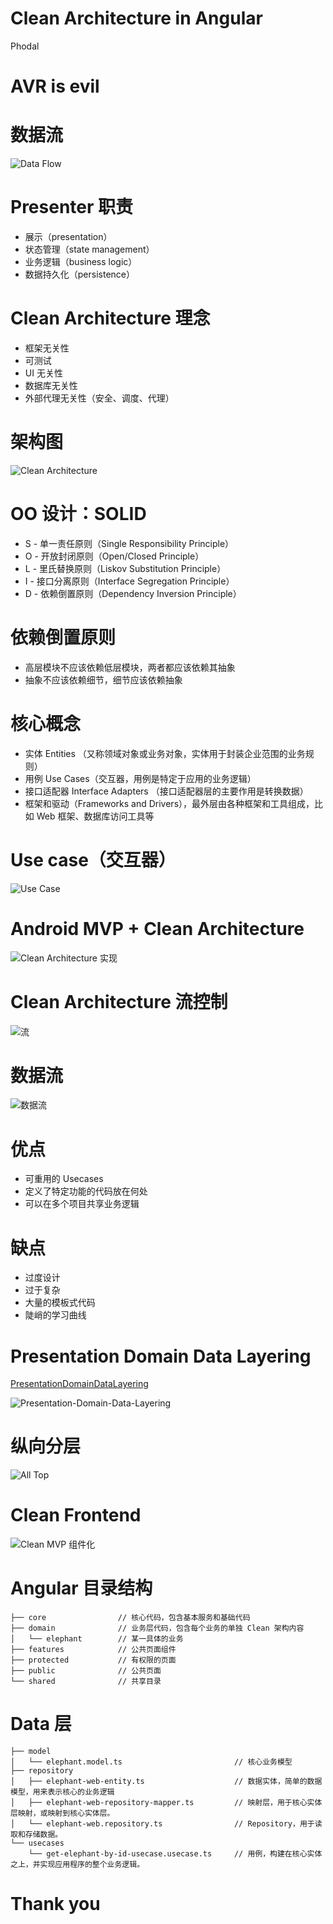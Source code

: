 # Clean Architecture in Angular

Phodal

# AVR is evil

# 数据流

![Data Flow](images/event-data-flow.gif)

# Presenter 职责

 - 展示（presentation）
 - 状态管理（state management）
 - 业务逻辑（business logic）
 - 数据持久化（persistence）

# Clean Architecture 理念

 - 框架无关性
 - 可测试
 - UI 无关性
 - 数据库无关性
 - 外部代理无关性（安全、调度、代理）

# 架构图

![Clean Architecture](images/clean-architecture.jpg)

# OO 设计：SOLID

 -  S - 单一责任原则（Single Responsibility Principle）
 -  O - 开放封闭原则（Open/Closed Principle）
 -  L - 里氏替换原则（Liskov Substitution Principle）
 -  I - 接口分离原则（Interface Segregation Principle）
 -  D - 依赖倒置原则（Dependency Inversion Principle）

# 依赖倒置原则

 - 高层模块不应该依赖低层模块，两者都应该依赖其抽象
 - 抽象不应该依赖细节，细节应该依赖抽象

# 核心概念

 - 实体 Entities （又称领域对象或业务对象，实体用于封装企业范围的业务规则）
 - 用例 Use Cases（交互器，用例是特定于应用的业务逻辑）
 - 接口适配器 Interface Adapters （接口适配器层的主要作用是转换数据）
 - 框架和驱动（Frameworks and Drivers），最外层由各种框架和工具组成，比如 Web 框架、数据库访问工具等

# Use case（交互器）

![Use Case](images/angular-clean-usecase.png)

# Android MVP + Clean Architecture

![Clean Architecture 实现](images/android-mvp-clean.png)

# Clean Architecture 流控制

![流](images/usecase-flow.png)

# 数据流

![数据流](images/clean_architecture_layers_details.png)

# 优点

 - 可重用的 Usecases
 - 定义了特定功能的代码放在何处
 - 可以在多个项目共享业务逻辑

# 缺点

 - 过度设计
 - 过于复杂
 - 大量的模板式代码
 - 陡峭的学习曲线

# Presentation Domain Data Layering

[PresentationDomainDataLayering](https://martinfowler.com/bliki/PresentationDomainDataLayering.html)

![Presentation-Domain-Data-Layering](images/Presentation-Domain-Data-Layering.png)

# 纵向分层

![All Top](images/all_top.png)

# Clean Frontend

![Clean MVP 组件化](images/clean-frontend-architecture.jpg)

# Angular 目录结构

```
├── core			    // 核心代码，包含基本服务和基础代码
├── domain				// 业务层代码，包含每个业务的单独 Clean 架构内容
│   └── elephant		// 某一具体的业务
├── features			// 公共页面组件
├── protected			// 有权限的页面
├── public				// 公共页面
└── shared				// 共享目录
```

# Data 层

```
├── model
│   └── elephant.model.ts                         // 核心业务模型
├── repository
│   ├── elephant-web-entity.ts                    // 数据实体，简单的数据模型，用来表示核心的业务逻辑
│   ├── elephant-web-repository-mapper.ts         // 映射层，用于核心实体层映射，或映射到核心实体层。
│   └── elephant-web.repository.ts                // Repository，用于读取和存储数据。
└── usecases
    └── get-elephant-by-id-usecase.usecase.ts     // 用例，构建在核心实体之上，并实现应用程序的整个业务逻辑。
```

# Thank you
